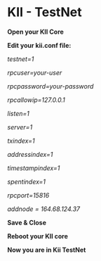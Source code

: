 # KII - TestNet

**Open your KII Core**

**Edit your kii.conf file:**


*testnet=1*

*rpcuser=your-user*

*rpcpassword=your-password*

*rpcallowip=127.0.0.1*

*listen=1*

*server=1*

*txindex=1*

*addressindex=1*

*timestampindex=1*

*spentindex=1*

*rpcport=15816*

*addnode = 164.68.124.37*


**Save & Close**

**Reboot your KII core**

**Now you are in Kii TestNet**
